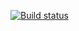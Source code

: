 [![Build status](https://ci.appveyor.com/api/projects/status/a7p3tu199ay2y4ao?svg=true)](https://ci.appveyor.com/project/NISO4-qa/aqa-selenide)
